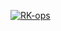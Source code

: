[![RK-ops](https://circleci.com/gh/RK-ops/Triangle567.svg?style=svg)](https://app.circleci.com/pipelines/github/RK-ops/Triangle567?branch=main&filter=all)
